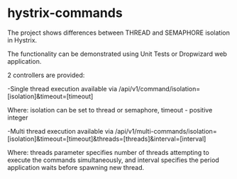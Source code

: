 # hystrix-commands

The project shows differences between THREAD and SEMAPHORE isolation in Hystrix.

The functionality can be demonstrated using Unit Tests or Dropwizard web application.

2 controllers are provided:

-Single thread execution available via /api/v1/command/isolation=[isolation]&timeout=[timeout]

Where: isolation can be set to thread or semaphore, timeout - positive integer

-Multi thread execution available via /api/v1/multi-commands/isolation=[isolation]&timeout=[timeout]&threads=[threads]&interval=[interval]

Where: threads parameter specifies number of threads attempting to execute the commands simultaneously, and interval specifies the period application waits before spawning new thread.

